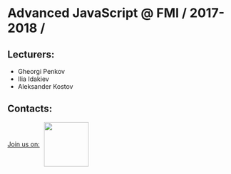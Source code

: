# Advanced JavaScript @ FMI / 2017-2018 /

## Lecturers: 
* Gheorgi Penkov
* Ilia Idakiev
* Aleksander Kostov

## Contacts:

<div><a id="slack-link" href="https://fmijs.slack.com"><span>Join us on:</span><img id="slack-img" src="https://hypes-images.s3.amazonaws.com/assets/misc/slack-horizontal.png">
</a></div>

<style>
	#slack-link {
    display: flex; align-items: center; justify-content: left;
  }
  #slack-img {
    width: 100px; margin-left: 10px
  }
</style>
